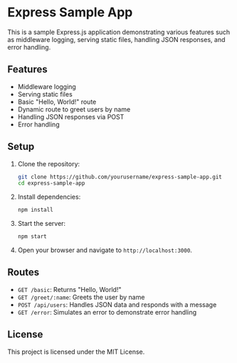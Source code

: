 # Express Sample App

This is a sample Express.js application demonstrating various features such as middleware logging, serving static files, handling JSON responses, and error handling.

## Features

- Middleware logging
- Serving static files
- Basic "Hello, World!" route
- Dynamic route to greet users by name
- Handling JSON responses via POST
- Error handling

## Setup

1. Clone the repository:

   ```bash
   git clone https://github.com/yourusername/express-sample-app.git
   cd express-sample-app
   ```
2. Install dependencies:

   ```bash
   npm install
   ```
3. Start the server:

   ```bash
   npm start
   ```
4. Open your browser and navigate to `http://localhost:3000`.

## Routes

- `GET /basic`: Returns "Hello, World!"
- `GET /greet/:name`: Greets the user by name
- `POST /api/users`: Handles JSON data and responds with a message
- `GET /error`: Simulates an error to demonstrate error handling

## License

This project is licensed under the MIT License.
